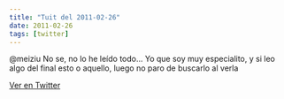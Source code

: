 ```yaml
---
title: "Tuit del 2011-02-26"
date: 2011-02-26
tags: [twitter]
---
```


@meiziu No se, no lo he leído todo... Yo que soy muy especialito, y si leo algo del final esto o aquello, luego no paro de buscarlo al verla



[Ver en Twitter](https://twitter.com/i/web/status/41542784628432896)
